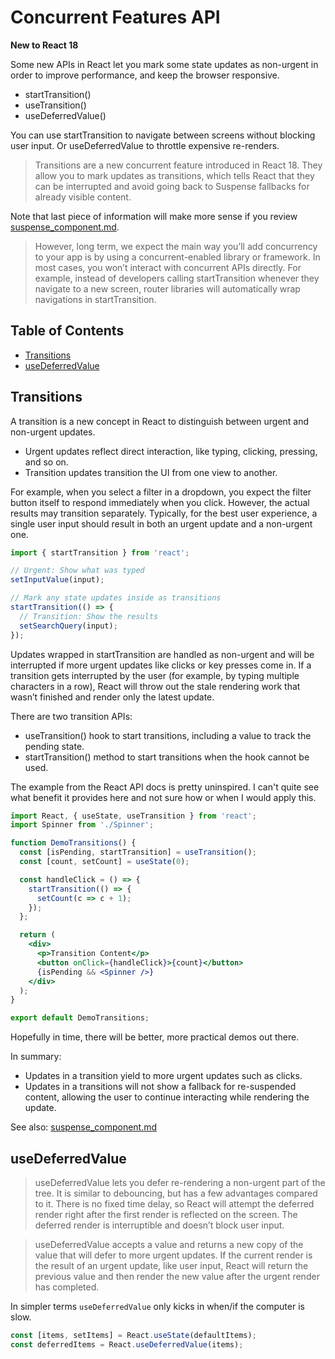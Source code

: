 # Concurrent Features API 

**New to React 18**

Some new APIs in React let you mark some state updates as non-urgent in order to improve performance, and keep the browser responsive.

- startTransition()
- useTransition()
- useDeferredValue()

You can use startTransition to navigate between screens without blocking user input. Or useDeferredValue to throttle expensive re-renders.

> Transitions are a new concurrent feature introduced in React 18. They allow you to mark updates as transitions, which tells React that they can be interrupted and avoid going back to Suspense fallbacks for already visible content.

Note that last piece of information will make more sense if you review [suspense_component.md](suspense_component.md).

> However, long term, we expect the main way you’ll add concurrency to your app is by using a concurrent-enabled library or framework. In most cases, you won’t interact with concurrent APIs directly. For example, instead of developers calling startTransition whenever they navigate to a new screen, router libraries will automatically wrap navigations in startTransition.

## Table of Contents

<!-- toc -->

- [Transitions](#transitions)
- [useDeferredValue](#usedeferredvalue)

<!-- tocstop -->

## Transitions 

A transition is a new concept in React to distinguish between urgent and non-urgent updates.

- Urgent updates reflect direct interaction, like typing, clicking, pressing, and so on.
- Transition updates transition the UI from one view to another.

For example, when you select a filter in a dropdown, you expect the filter button itself to respond immediately when you click. However, the actual results may transition separately. Typically, for the best user experience, a single user input should result in both an urgent update and a non-urgent one. 


```jsx
import { startTransition } from 'react';

// Urgent: Show what was typed
setInputValue(input);

// Mark any state updates inside as transitions
startTransition(() => {
  // Transition: Show the results
  setSearchQuery(input);
});
```

Updates wrapped in startTransition are handled as non-urgent and will be interrupted if more urgent updates like clicks or key presses come in. If a transition gets interrupted by the user (for example, by typing multiple characters in a row), React will throw out the stale rendering work that wasn’t finished and render only the latest update.

There are two transition APIs:

- useTransition() hook to start transitions, including a value to track the pending state.
- startTransition() method to start transitions when the hook cannot be used.

The example from the React API docs is pretty uninspired. I can't quite see what benefit it provides here and not sure how or when I would apply this.

```jsx
import React, { useState, useTransition } from 'react';
import Spinner from './Spinner';

function DemoTransitions() {
  const [isPending, startTransition] = useTransition();
  const [count, setCount] = useState(0);

  const handleClick = () => {
    startTransition(() => {
      setCount(c => c + 1);
    });
  };

  return (
    <div>
      <p>Transition Content</p>
      <button onClick={handleClick}>{count}</button>
      {isPending && <Spinner />}
    </div>
  );
}

export default DemoTransitions;
```

Hopefully in time, there will be better, more practical demos out there.

In summary:

- Updates in a transition yield to more urgent updates such as clicks.
- Updates in a transitions will not show a fallback for re-suspended content, allowing the user to continue interacting while rendering the update.

See also: [suspense_component.md](suspense_component.md)

## useDeferredValue

> useDeferredValue lets you defer re-rendering a non-urgent part of the tree. It is similar to debouncing, but has a few advantages compared to it. There is no fixed time delay, so React will attempt the deferred render right after the first render is reflected on the screen. The deferred render is interruptible and doesn’t block user input.

> useDeferredValue accepts a value and returns a new copy of the value that will defer to more urgent updates. If the current render is the result of an urgent update, like user input, React will return the previous value and then render the new value after the urgent render has completed.

In simpler terms `useDeferredValue` only kicks in when/if the computer is slow. 

```jsx
const [items, setItems] = React.useState(defaultItems);
const deferredItems = React.useDeferredValue(items);
```